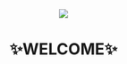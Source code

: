 <div align="center">
  <a href="https://tenor.com/view/computer-pixel-art-monitors-computer-set-up-blinking-cursor-gif-17153742">
    <img src=https://c.tenor.com/nkYsPDoADwgAAAAC/computer-pixel-art.gif>
  </a>
  <h1>✨WELCOME✨</h1>
</div>

<!--
**jrlim13/jrlim13** is a ✨ _special_ ✨ repository because its `README.md` (this file) appears on your GitHub profile.

Here are some ideas to get you started:

- 🔭 I’m currently working on ...
- 🌱 I’m currently learning ...
- 👯 I’m looking to collaborate on ...
- 🤔 I’m looking for help with ...
- 💬 Ask me about ...
- 📫 How to reach me: ...
- 😄 Pronouns: ...
- ⚡ Fun fact: ...
-->

